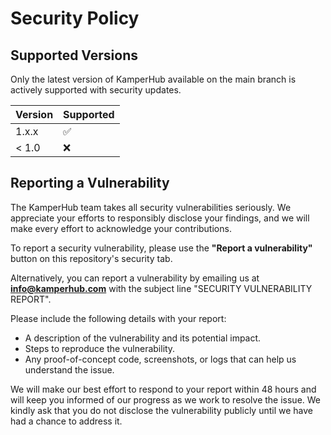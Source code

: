 
# Security Policy

## Supported Versions

Only the latest version of KamperHub available on the main branch is actively supported with security updates.

| Version | Supported          |
| ------- | ------------------ |
| 1.x.x   | :white_check_mark: |
| < 1.0   | :x:                |

## Reporting a Vulnerability

The KamperHub team takes all security vulnerabilities seriously. We appreciate your efforts to responsibly disclose your findings, and we will make every effort to acknowledge your contributions.

To report a security vulnerability, please use the **"Report a vulnerability"** button on this repository's security tab.

Alternatively, you can report a vulnerability by emailing us at **info@kamperhub.com** with the subject line "SECURITY VULNERABILITY REPORT".

Please include the following details with your report:

- A description of the vulnerability and its potential impact.
- Steps to reproduce the vulnerability.
- Any proof-of-concept code, screenshots, or logs that can help us understand the issue.

We will make our best effort to respond to your report within 48 hours and will keep you informed of our progress as we work to resolve the issue. We kindly ask that you do not disclose the vulnerability publicly until we have had a chance to address it.
